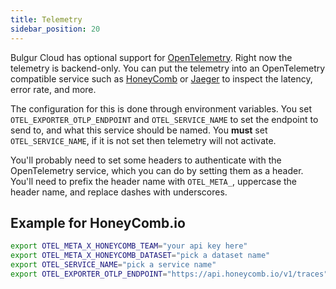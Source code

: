 ```yaml
---
title: Telemetry
sidebar_position: 20
---
```


Bulgur Cloud has optional support for
[OpenTelemetry](https://opentelemetry.io/). Right now the telemetry is
backend-only. You can put the telemetry into an OpenTelemetry compatible service
such as [HoneyComb](https://www.honeycomb.io/) or
[Jaeger](https://www.jaegertracing.io/) to inspect the latency, error rate, and
more.

The configuration for this is done through environment variables. You set
`OTEL_EXPORTER_OTLP_ENDPOINT` and `OTEL_SERVICE_NAME` to set the endpoint to
send to, and what this service should be named. You **must** set
`OTEL_SERVICE_NAME`, if it is not set then telemetry will not activate.

You'll probably need to set some headers to authenticate with the OpenTelemetry
service, which you can do by setting them as a header. You'll need to prefix the
header name with `OTEL_META_`, uppercase the header name, and replace dashes
with underscores.

## Example for HoneyComb.io

```sh
export OTEL_META_X_HONEYCOMB_TEAM="your api key here"
export OTEL_META_X_HONEYCOMB_DATASET="pick a dataset name"
export OTEL_SERVICE_NAME="pick a service name"
export OTEL_EXPORTER_OTLP_ENDPOINT="https://api.honeycomb.io/v1/traces"
```
